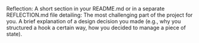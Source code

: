 Reflection: A short section in your README.md or in a separate REFLECTION.md file detailing:
The most challenging part of the project for you.
A brief explanation of a design decision you made (e.g., why you structured a hook a certain way, how you decided to manage a piece of state).